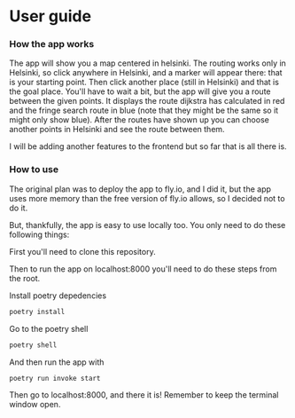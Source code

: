 # User guide


### How the app works

The app will show you a map centered in helsinki. The routing works only in Helsinki, so click anywhere in Helsinki, and a marker will appear there: that is your starting point. Then click another place (still in Helsinki) and that is the goal place.
You'll have to wait a bit, but the app will give you a route between the given points. It displays the route dijkstra has calculated in red and the fringe search route in blue (note that they might be the same so it might only show blue). 
After the routes have shown up you can choose another points in Helsinki and see the route between them.

I will be adding another features to the frontend but so far that is all there is.

### How to use

The original plan was to deploy the app to fly.io, and I did it, but the app uses more memory than the free version of fly.io allows, so I decided not to do it.

But, thankfully, the app is easy to use locally too. You only need to do these following things:

First you'll need to clone this repository.

Then to run the app on localhost:8000 you'll need to do these steps from the root.

Install poetry depedencies
```bash
poetry install
```
Go to the poetry shell
```bash
poetry shell
```
And then run the app with
```bash
poetry run invoke start
```
Then go to localhost:8000, and there it is! Remember to keep the terminal window open.